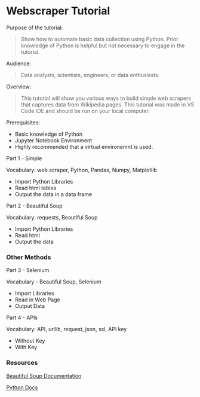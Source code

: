 ﻿# Webscraper Tutorial
 
Purpose of the tutorial: 
> Show how to automate basic data collection using Python. Prior knowledge of Python is helpful but not necessary to engage in the tutorial.

Audience: 
> Data analysts, scientists, engineers, or data enthusiasts.

Overview:
> This tutorial will show you various ways to build simple web scrapers that captures data from Wikipedia pages. This tutorial was made in VS Code IDE and should be run on your local computer.

Prerequisites:

- Basic knowledge of Python 
- Jupyter Notebook Environment
- Highly recommended that a virtual environemnt is used.


Part 1 - Simple

Vocabulary: web scraper, Python, Pandas, Numpy, Matplotlib

* Import Python Libraries
* Read html tables
* Output the data in a data frame

Part 2 - Beautiful Soup

Vocabulary: requests, Beautiful Soup

* Import Python Libraries
* Read html
* Output the data

### Other Methods
Part 3 - Selenium

Vocabulary - Beautiful Soup, Selenium

* Import Libraries 
* Read in Web Page
* Output Data 

Part 4 - APIs

Vocabulary: API, urllib, request, json, ssl, API key

* Without Key
* With Key

### Resources

[Beautiful Soup Documentation](https://www.crummy.com/software/BeautifulSoup/bs4/doc/)

[Python Docs](https://docs.python.org/3/howto/regex.html)
